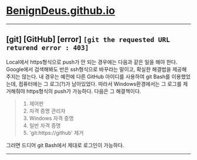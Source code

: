 # [BenignDeus.github.io](https://benigndeus.github.io)

---
## [git] [GitHub] [error] `[git the requested URL returend error : 403]`
Local에서 https형식으로 push가 안 되는 경우에는 다음과 같은 일을 해야 한다. Google에서 검색해봐도 반은 ssh형식으로 바꾸라는 말이고, 확실한 해결법을 제공해주지는 않는다. 내 경우는 예전에 다른 GitHub 아이디를 사용하여 git Bash를 이용했었는데, 컴퓨터에는 그 로그(?)가 남아있었다. 따라서 Windows환경에서는 그 로그를 제거해줘야 https형식의 push가 가능하다. 다음은 그 해결책이다.

>1. 제어판
>2. 자격 증명 관리자
>3. Windows 자격 증명
>4. 일반 자격 증명
>5. 'git:https://github' 제거

그러면 드디어 git Bash에서 제대로 로그인이 가능하다.

---